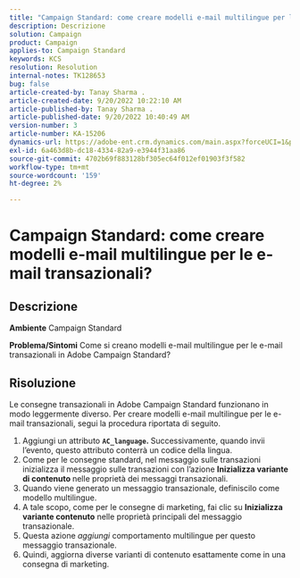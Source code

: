 ```yaml
---
title: "Campaign Standard: come creare modelli e-mail multilingue per le e-mail transazionali?"
description: Descrizione
solution: Campaign
product: Campaign
applies-to: Campaign Standard
keywords: KCS
resolution: Resolution
internal-notes: TK128653
bug: false
article-created-by: Tanay Sharma .
article-created-date: 9/20/2022 10:22:10 AM
article-published-by: Tanay Sharma .
article-published-date: 9/20/2022 10:40:49 AM
version-number: 3
article-number: KA-15206
dynamics-url: https://adobe-ent.crm.dynamics.com/main.aspx?forceUCI=1&pagetype=entityrecord&etn=knowledgearticle&id=da09ec12-ce38-ed11-9db1-002248086735
exl-id: 6a463d8b-dc18-4334-82a9-e3944f31aa86
source-git-commit: 4702b69f883128bf305ec64f012ef01903f3f582
workflow-type: tm+mt
source-wordcount: '159'
ht-degree: 2%

---
```


# Campaign Standard: come creare modelli e-mail multilingue per le e-mail transazionali?

## Descrizione

<b>Ambiente</b>
Campaign Standard


<b>Problema/Sintomi</b>
Come si creano modelli e-mail multilingue per le e-mail transazionali in Adobe Campaign Standard?


## Risoluzione




Le consegne transazionali in Adobe Campaign Standard funzionano in modo leggermente diverso. Per creare modelli e-mail multilingue per le e-mail transazionali, segui la procedura riportata di seguito.



1. Aggiungi un attributo <b>`AC_language`. </b>Successivamente, quando invii l’evento, questo attributo conterrà un codice della lingua.
2. Come per le consegne standard, nel messaggio sulle transazioni inizializza il messaggio sulle transazioni con l’azione <b>Inizializza variante di contenuto </b>nelle proprietà dei messaggi transazionali.
3. Quando viene generato un messaggio transazionale, definiscilo come modello multilingue.
4. A tale scopo, come per le consegne di marketing, fai clic su <b>Inizializza variante contenuto</b> nelle proprietà principali del messaggio transazionale.
5. Questa azione *aggiungi* comportamento multilingue per questo messaggio transazionale.
6. Quindi, aggiorna diverse varianti di contenuto esattamente come in una consegna di marketing.
